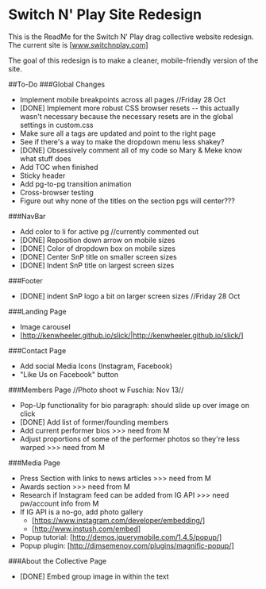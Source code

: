 # Switch N' Play Site Redesign

This is the ReadMe for the Switch N' Play drag collective website redesign.
The current site is [www.switchnplay.com]

The goal of this redesign is to make a cleaner, mobile-friendly version of the site.

##To-Do
###Global Changes
- Implement mobile breakpoints across all pages //Friday 28 Oct
- [DONE] Implement more robust CSS browser resets -- this actually wasn't necessary because the necessary resets are in the global settings in custom.css
- Make sure all a tags are updated and point to the right page
- See if there's a way to make the dropdown menu less shakey?
- [DONE] Obsessively comment all of my code so Mary & Meke know what stuff does
- Add TOC when finished
- Sticky header
- Add pg-to-pg transition animation
- Cross-browser testing
- Figure out why none of the titles on the section pgs will center???

###NavBar
- Add color to li for active pg //currently commented out
- [DONE] Reposition down arrow on mobile sizes
- [DONE] Color of dropdown box on mobile sizes
- [DONE] Center SnP title on smaller screen sizes
- [DONE] Indent SnP title on largest screen sizes

###Footer
- [DONE] indent SnP logo a bit on larger screen sizes //Friday 28 Oct

###Landing Page
- Image carousel
- [http://kenwheeler.github.io/slick/|http://kenwheeler.github.io/slick/]

###Contact Page
- Add social Media Icons (Instagram, Facebook)
- "Like Us on Facebook" button

###Members Page
//Photo shoot w Fuschia: Nov 13//
- Pop-Up functionality for bio paragraph: should slide up over image on click
- [DONE] Add list of former/founding members
- Add current performer bios >>> need from M
- Adjust proportions of some of the performer photos so they're less warped >>> need from M

###Media Page
- Press Section with links to news articles >>> need from M
- Awards section >>> need from M
- Research if Instagram feed can be added from IG API >>> need pw/account info from M
- If IG API is a no-go, add photo gallery 
	* [https://www.instagram.com/developer/embedding/]
	* [http://www.instush.com/embed]
- Popup tutorial: [http://demos.jquerymobile.com/1.4.5/popup/]
- Popup plugin: [http://dimsemenov.com/plugins/magnific-popup/]

###About the Collective Page
- [DONE] Embed group image in within the text
